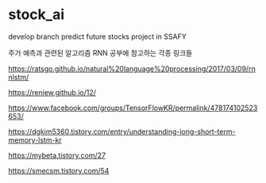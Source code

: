 # stock_ai
develop branch
predict future stocks project in SSAFY

주가 예측과 관련된 알고리즘 RNN 공부에 참고하는 각종 링크들

https://ratsgo.github.io/natural%20language%20processing/2017/03/09/rnnlstm/

https://reniew.github.io/12/

https://www.facebook.com/groups/TensorFlowKR/permalink/478174102523653/

https://dgkim5360.tistory.com/entry/understanding-long-short-term-memory-lstm-kr

https://mybeta.tistory.com/27

https://smecsm.tistory.com/54
